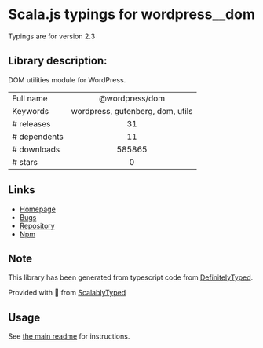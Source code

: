 
# Scala.js typings for wordpress__dom

Typings are for version 2.3

## Library description:
DOM utilities module for WordPress.

|                    |                 |
| ------------------ | :-------------: |
| Full name          | @wordpress/dom |
| Keywords           | wordpress, gutenberg, dom, utils |
| # releases         | 31 |
| # dependents       | 11 |
| # downloads        | 585865 |
| # stars            | 0 |

## Links
- [Homepage](https://github.com/WordPress/gutenberg/tree/master/packages/dom/README.md)
- [Bugs](https://github.com/WordPress/gutenberg/issues)
- [Repository](https://github.com/WordPress/gutenberg)
- [Npm](https://www.npmjs.com/package/%40wordpress%2Fdom)
    


## Note
This library has been generated from typescript code from [DefinitelyTyped](https://definitelytyped.org).

Provided with :purple_heart: from [ScalablyTyped](https://github.com/oyvindberg/ScalablyTyped)

## Usage
See [the main readme](../../readme.md) for instructions.


